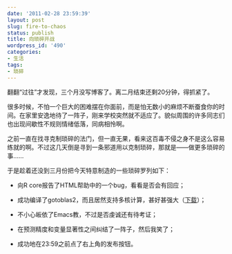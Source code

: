 ```yaml
---
date: '2011-02-28 23:59:39'
layout: post
slug: fire-to-chaos
status: publish
title: 向琐碎开战
wordpress_id: '490'
categories:
- 生活
tags:
- 琐碎
---
```


翻翻“过往”才发现，三个月没写博客了。离二月结束还剩20分钟，得抓紧了。

很多时候，不怕一个巨大的困难摆在你面前，而是怕无数小的麻烦不断蚕食你的时间。在家里安逸地待了一阵子，刚来学校突然就不适应了。貌似周围的许多同志们也出现间歇性不规则情绪低落，同病相怜啊。

之前一直在找寻克制琐碎的法门，但一直无果，看来这百毒不侵之身不是这么容易练就的啊。不过这几天倒是寻到一条邪道用以克制琐碎，那就是——做更多琐碎的事……

于是趁着还没到三月份把今天特意制造的一些琐碎罗列如下：

	
  * 向R core报告了HTML帮助中的一个bug，看看是否会有回应；
	
  * 成功编译了gotoblas2，而且居然支持多核计算，甚好甚强大（[下载](http://yixuan.cos.name/cn/wp-content/uploads/2011/02/gotoblas2.zip)）；
	
  * 不小心皈依了Emacs教，不过是否虔诚还有待考证；
	
  * 在预测精度和变量显著性之间纠结了一阵子，然后我笑了；
	
  * 成功地在23:59之前点了右上角的发布按钮。


